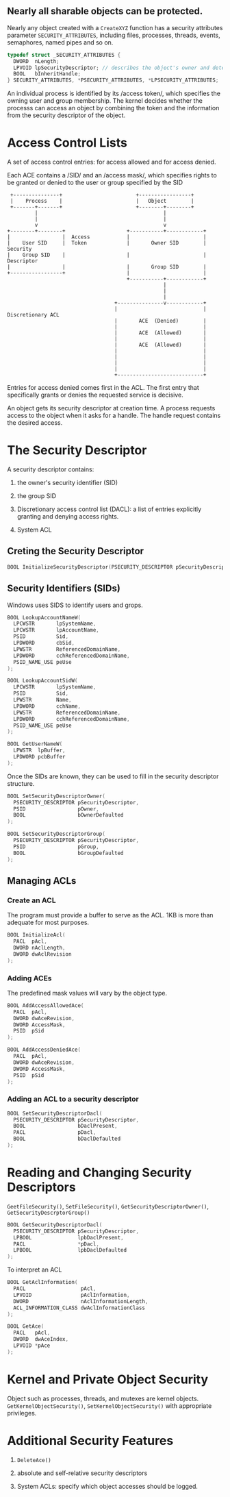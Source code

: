 Nearly all sharable objects can be protected.
---

Nearly any object created with a `CreateXYZ` function has a security attributes parameter `SECURITY_ATTRIBUTES`, including files, processes, threads, events, semaphores, named pipes and so on.

```c
typedef struct _SECURITY_ATTRIBUTES {
  DWORD  nLength;
  LPVOID lpSecurityDescriptor; // describes the object's owner and determines which users are allowed or denied various rights
  BOOL   bInheritHandle;
} SECURITY_ATTRIBUTES, *PSECURITY_ATTRIBUTES, *LPSECURITY_ATTRIBUTES;
```

An individual process is identified by its /access token/, which specifies the owning user and group membership. The kernel decides whether the processs can access an object by combining the token and the information from the security descriptor of the object.

# Access Control Lists

A set of access control entries: for access allowed and for access denied.

Each ACE contains a /SID/ and an /access mask/, which specifies rights to be granted or denied to the user or group specified by the SID

```
 +---------------+                        +-----------------+
 |    Process    |                        |   Object        |
 +-------+-------+                        +--------+--------+
         |                                         |
         |                                         |
         v                                         v
+--------+--------+                    +-----------+------------+
|                 |  Access            |                        |
|    User SID     |  Token             |       Owner SID        |  Security
|    Group SID    |                    |                        |  Descriptor
|                 |                    |       Group SID        |
+-----------------+                    |                        |
                                       +-----------+------------+
                                                   |
                                                   |
                                                   |
                                   +---------------v------------+
                                   |                            | Discretionary ACL
                                   |       ACE  (Denied)        |
                                   |                            |
                                   |       ACE  (Allowed)       |
                                   |                            |
                                   |       ACE  (Allowed)       |
                                   |                            |
                                   |                            |
                                   |                            |
                                   |                            |
                                   +----------------------------+
```

Entries for access denied comes first in the ACL. The first entry that specifically grants or denies the requested service is decisive.

An object gets its security descriptor at creation time. A process requests access to the object when it asks for a handle. The handle request contains the desired access.

# The Security Descriptor

A security descriptor contains:

1. the owner's security identifier (SID)

2. the group SID

3. Discretionary access control list (DACL): a list of entries explicitly granting and denying access rights.

4. System ACL


## Creting the Security Descriptor

```c
BOOL InitializeSecurityDescriptor(PSECURITY_DESCRIPTOR pSecurityDescriptor, DWORD dwRevision);
```


## Security Identifiers (SIDs)

Windows uses SIDS to identify users and grops.

```cpp
BOOL LookupAccountNameW(
  LPCWSTR       lpSystemName,
  LPCWSTR       lpAccountName,
  PSID          Sid,
  LPDWORD       cbSid,
  LPWSTR        ReferencedDomainName,
  LPDWORD       cchReferencedDomainName,
  PSID_NAME_USE peUse
);

BOOL LookupAccountSidW(
  LPCWSTR       lpSystemName,
  PSID          Sid,
  LPWSTR        Name,
  LPDWORD       cchName,
  LPWSTR        ReferencedDomainName,
  LPDWORD       cchReferencedDomainName,
  PSID_NAME_USE peUse
);

BOOL GetUserNameW(
  LPWSTR  lpBuffer,
  LPDWORD pcbBuffer
);
```

Once the SIDs are known, they can be used to fill in the security descriptor structure.

```cpp
BOOL SetSecurityDescriptorOwner(
  PSECURITY_DESCRIPTOR pSecurityDescriptor,
  PSID                 pOwner,
  BOOL                 bOwnerDefaulted
);

BOOL SetSecurityDescriptorGroup(
  PSECURITY_DESCRIPTOR pSecurityDescriptor,
  PSID                 pGroup,
  BOOL                 bGroupDefaulted
);
```

## Managing ACLs

### Create an ACL

The program must provide a buffer to serve as the ACL. 1KB is more than adequate for most purposes.

```cpp
BOOL InitializeAcl(
  PACL  pAcl,
  DWORD nAclLength,
  DWORD dwAclRevision
);
```

### Adding ACEs

The predefined mask values will vary by the object type.

```cpp
BOOL AddAccessAllowedAce(
  PACL  pAcl,
  DWORD dwAceRevision,
  DWORD AccessMask,
  PSID  pSid
);

BOOL AddAccessDeniedAce(
  PACL  pAcl,
  DWORD dwAceRevision,
  DWORD AccessMask,
  PSID  pSid
);
```

### Adding an ACL to a security descriptor

```cpp
BOOL SetSecurityDescriptorDacl(
  PSECURITY_DESCRIPTOR pSecurityDescriptor,
  BOOL                 bDaclPresent,
  PACL                 pDacl,
  BOOL                 bDaclDefaulted
);
```

# Reading and Changing Security Descriptors

`GeetFileSecurity()`, `SetFileSecurity()`, `GetSecurityDescriptorOwner()`, `GetSecurityDescrptorGroup()`

```cpp
BOOL GetSecurityDescriptorDacl(
  PSECURITY_DESCRIPTOR pSecurityDescriptor,
  LPBOOL               lpbDaclPresent,
  PACL                 *pDacl,
  LPBOOL               lpbDaclDefaulted
);
```

To interpret an ACL

```cpp
BOOL GetAclInformation(
  PACL                  pAcl,
  LPVOID                pAclInformation,
  DWORD                 nAclInformationLength,
  ACL_INFORMATION_CLASS dwAclInformationClass
);

BOOL GetAce(
  PACL   pAcl,
  DWORD  dwAceIndex,
  LPVOID *pAce
);
```

# Kernel and Private Object Security

Object such as processes, threads, and mutexes are kernel objects. `GetKernelObjectSecurity()`, `SetKernelObjectSecurity()` with appropriate privileges.

# Additional Security Features

1. `DeleteAce()`

2. absolute and self-relative security descriptors

3. System ACLs: specify which object accesses should be logged.
